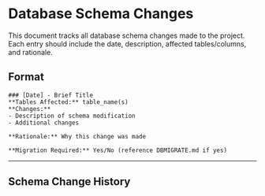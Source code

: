# Database Schema Changes

This document tracks all database schema changes made to the project. Each entry should include the date, description, affected tables/columns, and rationale.

## Format
```
### [Date] - Brief Title
**Tables Affected:** table_name(s)
**Changes:**
- Description of schema modification
- Additional changes

**Rationale:** Why this change was made

**Migration Required:** Yes/No (reference DBMIGRATE.md if yes)
```

---

## Schema Change History

<!-- New schema changes should be appended below in reverse chronological order (newest first) -->


